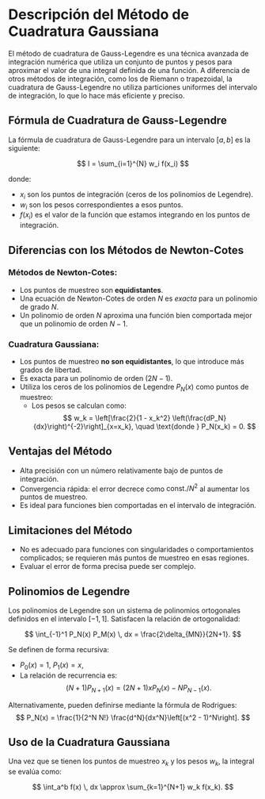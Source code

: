 # Descripción del Método de Cuadratura Gaussiana

El método de cuadratura de Gauss-Legendre es una técnica avanzada de integración numérica que utiliza un conjunto de puntos y pesos para aproximar el valor de una integral definida de una función. A diferencia de otros métodos de integración, como los de Riemann o trapezoidal, la cuadratura de Gauss-Legendre no utiliza particiones uniformes del intervalo de integración, lo que lo hace más eficiente y preciso.

## Fórmula de Cuadratura de Gauss-Legendre

La fórmula de cuadratura de Gauss-Legendre para un intervalo $[a, b]$ es la siguiente:

$$
I = \sum_{i=1}^{N} w_i f(x_i)
$$

donde:
- $x_i$ son los puntos de integración (ceros de los polinomios de Legendre).
- $w_i$ son los pesos correspondientes a esos puntos.
- $f(x_i)$ es el valor de la función que estamos integrando en los puntos de integración.

## Diferencias con los Métodos de Newton-Cotes

### Métodos de Newton-Cotes:
- Los puntos de muestreo son **equidistantes**.
- Una ecuación de Newton-Cotes de orden $N$ es *exacta* para un polinomio de grado $N$.
- Un polinomio de orden $N$ aproxima una función bien comportada mejor que un polinomio de orden $N-1$.

### Cuadratura Gaussiana:
- Los puntos de muestreo **no son equidistantes**, lo que introduce más grados de libertad.
- Es exacta para un polinomio de orden $(2N - 1)$.
- Utiliza los ceros de los polinomios de Legendre $P_N(x)$ como puntos de muestreo:
  - Los pesos se calculan como:
    $$
    w_k = \left[\frac{2}{1 - x_k^2} \left(\frac{dP_N}{dx}\right)^{-2}\right]_{x=x_k}, \quad \text{donde } P_N(x_k) = 0.
    $$

## Ventajas del Método

- Alta precisión con un número relativamente bajo de puntos de integración.
- Convergencia rápida: el error decrece como $\text{const.}/N^2$ al aumentar los puntos de muestreo.
- Es ideal para funciones bien comportadas en el intervalo de integración.

## Limitaciones del Método

- No es adecuado para funciones con singularidades o comportamientos complicados; se requieren más puntos de muestreo en esas regiones.
- Evaluar el error de forma precisa puede ser complejo.

## Polinomios de Legendre

Los polinomios de Legendre son un sistema de polinomios ortogonales definidos en el intervalo $[-1, 1]$. Satisfacen la relación de ortogonalidad:

$$
\int_{-1}^1 P_N(x) P_M(x) \, dx = \frac{2\delta_{MN}}{2N+1}.
$$

Se definen de forma recursiva:
- $P_0(x) = 1$, $P_1(x) = x$,
- La relación de recurrencia es:
  $$
  (N+1)P_{N+1}(x) = (2N+1)xP_N(x) - NP_{N-1}(x).
  $$

Alternativamente, pueden definirse mediante la fórmula de Rodrigues:
$$
P_N(x) = \frac{1}{2^N N!} \frac{d^N}{dx^N}\left[(x^2 - 1)^N\right].
$$

## Uso de la Cuadratura Gaussiana

Una vez que se tienen los puntos de muestreo $x_k$ y los pesos $w_k$, la integral se evalúa como:

$$
\int_a^b f(x) \, dx \approx \sum_{k=1}^{N+1} w_k f(x_k).
$$

